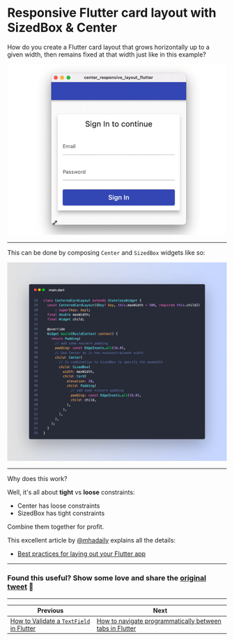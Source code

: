 # Responsive Flutter card layout with SizedBox & Center

How do you create a Flutter card layout that grows horizontally up to a given width, then remains fixed at that width just like in this example?

![](014_centered-layout.gif)

---

This can be done by composing `Center` and `SizedBox` widgets like so:

![](014_centered_card_layout.png)

---

Why does this work?

Well, it's all about **tight** vs **loose** constraints:

- Center has loose constraints
- SizedBox has tight constraints

Combine them together for profit.

This excellent article by [@mhadaily](https://twitter.com/mhadaily) explains all the details:

- [Best practices for laying out your Flutter app](https://blog.logrocket.com/best-practices-laying-out-flutter-app/)

---

### Found this useful? Show some love and share the [original tweet](https://twitter.com/biz84/status/1445400059894542337) 🙏

---

| Previous | Next |
| -------- | ---- |
| [How to Validate a `TextField` in Flutter](../0012-how-to-validate-a-textfield-in-flutter/index.md) | [How to navigate programmatically between tabs in Flutter](../0014-how-to-navigate-programmatically-between-tabs-in-flutter/index.md) |